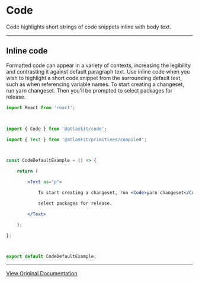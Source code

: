 # Code

Code highlights short strings of code snippets inline with body text.

---

## Inline code

Formatted code can appear in a variety of contexts, increasing the legibility and contrasting it against default paragraph text. Use inline code when you wish to highlight a short code snippet from the surrounding default text, such as when referencing variable names. To start creating a changeset, run yarn changeset. Then you'll be prompted to select packages for release. 

```jsx
import React from 'react';



import { Code } from '@atlaskit/code';

import { Text } from '@atlaskit/primitives/compiled';



const CodeDefaultExample = () => {

	return (

		<Text as="p">

			To start creating a changeset, run <Code>yarn changeset</Code>. Then you'll be prompted to

			select packages for release.

		</Text>

	);

};



export default CodeDefaultExample;
```

---

[View Original Documentation](https://atlassian.design/components/code/examples)
